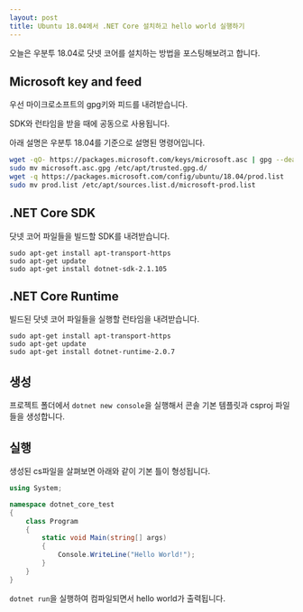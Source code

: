 ```yaml
---
layout: post
title: Ubuntu 18.04에서 .NET Core 설치하고 hello world 실행하기
---
```


오늘은 우분투 18.04로 닷넷 코어를 설치하는 방법을 포스팅해보려고 합니다.

## Microsoft key and feed

우선 마이크로소프트의 gpg키와 피드를 내려받습니다.

SDK와 런타임을 받을 때에 공동으로 사용됩니다.

아래 설명은 우분투 18.04를 기준으로 설명된 명령어입니다.

```bash
wget -qO- https://packages.microsoft.com/keys/microsoft.asc | gpg --dearmor > microsoft.asc.gpg
sudo mv microsoft.asc.gpg /etc/apt/trusted.gpg.d/
wget -q https://packages.microsoft.com/config/ubuntu/18.04/prod.list 
sudo mv prod.list /etc/apt/sources.list.d/microsoft-prod.list
```

## .NET Core SDK

닷넷 코어 파일들을 빌드할 SDK를 내려받습니다.

```
sudo apt-get install apt-transport-https
sudo apt-get update
sudo apt-get install dotnet-sdk-2.1.105
```

## .NET Core Runtime

빌드된 닷넷 코어 파일들을 실행할 런타임을 내려받습니다.

```
sudo apt-get install apt-transport-https
sudo apt-get update
sudo apt-get install dotnet-runtime-2.0.7
```

## 생성

프로젝트 폴더에서 ```dotnet new console```을 실행해서 콘솔 기본 템플릿과 csproj 파일들을 생성합니다.

## 실행

생성된 cs파일을 살펴보면 아래와 같이 기본 틀이 형성됩니다.

```c#
using System;

namespace dotnet_core_test
{
    class Program
    {
        static void Main(string[] args)
        {
            Console.WriteLine("Hello World!");
        }
    }
}
```

```dotnet run```을 실행하여 컴파일되면서 hello world가 출력됩니다.